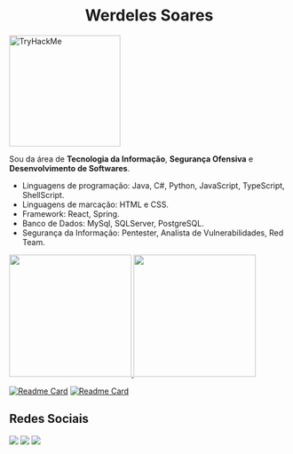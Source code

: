 <h1 align="center">Werdeles Soares</h1>

<img src="https://tryhackme-badges.s3.amazonaws.com/gh05tb0y.png" alt="TryHackMe" width=200> 

Sou da área de **Tecnologia da Informação**, **Segurança Ofensiva** e **Desenvolvimento de Softwares**.

* Linguagens de programação: Java, C#, Python, JavaScript, TypeScript, ShellScript.
* Linguagens de marcação: HTML e CSS.
* Framework: React, Spring.
* Banco de Dados: MySql, SQLServer, PostgreSQL.
* Segurança da Informação: Pentester, Analista de Vulnerabilidades, Red Team.

<div>
  <a href="https://github.com/werdelesmarcio">
  <img height="220em" src="https://github-readme-stats.vercel.app/api?username=werdelesmarcio&show_icons=true&theme=tokyonight&include_all_commits=true&count_private=true"/>
    
  <img height="220em" src="https://github-readme-stats.vercel.app/api/top-langs/?username=werdelesmarcio&layout=compact&langs_count=16&theme=tokyonight"/>
</div>

[![Readme Card](https://github-readme-stats.vercel.app/api/pin/?username=werdelesmarcio&repo=iPyScan&theme=tokyonight)](https://github.com/werdelesmarcio/iPyScan) [![Readme Card](https://github-readme-stats.vercel.app/api/pin/?username=werdelesmarcio&repo=gerador_senhas&theme=tokyonight)](https://github.com/werdelesmarcio/gerador_senhas)

<div>
  <h2> Redes Sociais </h2>
  <a href="https://instagram.com/werdelessoares" target="_blank"><img src="https://img.shields.io/badge/-Instagram-%23E4405F?style=for-the-badge&logo=instagram&logoColor=white" target="_blank"></a> 	 
  <a href = "mailto:werdelesmarcio@gmail.com"><img src="https://img.shields.io/badge/Gmail-D14836?style=for-the-badge&logo=gmail&logoColor=white" target="_blank"></a>
  <a href="https://www.linkedin.com/in/werdeles-soares" target="_blank"><img src="https://img.shields.io/badge/-LinkedIn-%230077B5?style=for-the-badge&logo=linkedin&logoColor=white" target="_blank"></a> 
</div>
